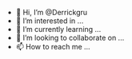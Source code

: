- 👋 Hi, I’m @Derrickgru
- 👀 I’m interested in ...
- 🌱 I’m currently learning ...
- 💞️ I’m looking to collaborate on ...
- 📫 How to reach me ...

<!---
Derrickgru/Derrickgru is a ✨ special ✨ repository because its `README.md` (this file) appears on your GitHub profile.
You can click the Preview link to take a look at your changes.
--->

